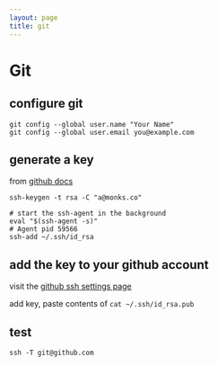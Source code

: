 ```yaml
---
layout: page
title: git
---
```


# Git

## configure git

    git config --global user.name "Your Name"
    git config --global user.email you@example.com

## generate a key

from [github docs](https://help.github.com/articles/generating-ssh-keys/#platform-linux)

    ssh-keygen -t rsa -C "a@monks.co"

    # start the ssh-agent in the background
    eval "$(ssh-agent -s)"
    # Agent pid 59566
    ssh-add ~/.ssh/id_rsa

## add the key to your github account

visit the [github ssh settings page](https://github.com/settings/ssh)

add key, paste contents of `cat ~/.ssh/id_rsa.pub`

## test

    ssh -T git@github.com
